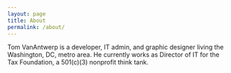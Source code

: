 ```yaml
---
layout: page
title: About
permalink: /about/
---
```

Tom VanAntwerp is a developer, IT admin, and graphic designer living the Washington, DC, metro area. He currently works as Director of IT for the Tax Foundation, a 501(c)(3) nonprofit think tank.
